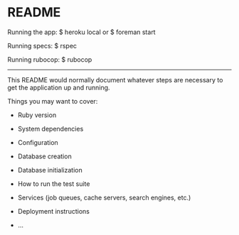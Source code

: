 # README

Running the app:
  $ heroku local
  or
  $ foreman start

Running specs:
  $ rspec

Running rubocop:
  $ rubocop


------------------------
This README would normally document whatever steps are necessary to get the
application up and running.

Things you may want to cover:

* Ruby version

* System dependencies

* Configuration

* Database creation

* Database initialization

* How to run the test suite

* Services (job queues, cache servers, search engines, etc.)

* Deployment instructions

* ...
